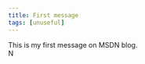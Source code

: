 ```yaml
---
title: First message
tags: [unuseful]
---
```

<DIV>This is my first message on MSDN blog.</DIV>
<DIV>N</DIV>
